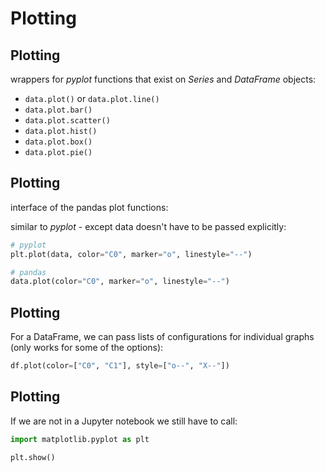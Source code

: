 # Plotting

## Plotting

wrappers for _pyplot_ functions that exist on _Series_ and _DataFrame_ objects:

- `data.plot()` or `data.plot.line()`
- `data.plot.bar()`
- `data.plot.scatter()`
- `data.plot.hist()`
- `data.plot.box()`
- `data.plot.pie()`

## Plotting

interface of the pandas plot functions:

similar to _pyplot_ - except data doesn't have to be passed explicitly:

```py
# pyplot
plt.plot(data, color="C0", marker="o", linestyle="--")
```

```py
# pandas
data.plot(color="C0", marker="o", linestyle="--")
```

## Plotting

For a DataFrame, we can pass lists of configurations for individual graphs (only works for some of the options):

```py
df.plot(color=["C0", "C1"], style=["o--", "X--"])
```

## Plotting

If we are not in a Jupyter notebook we still have to call:

```py
import matplotlib.pyplot as plt

plt.show()
```
